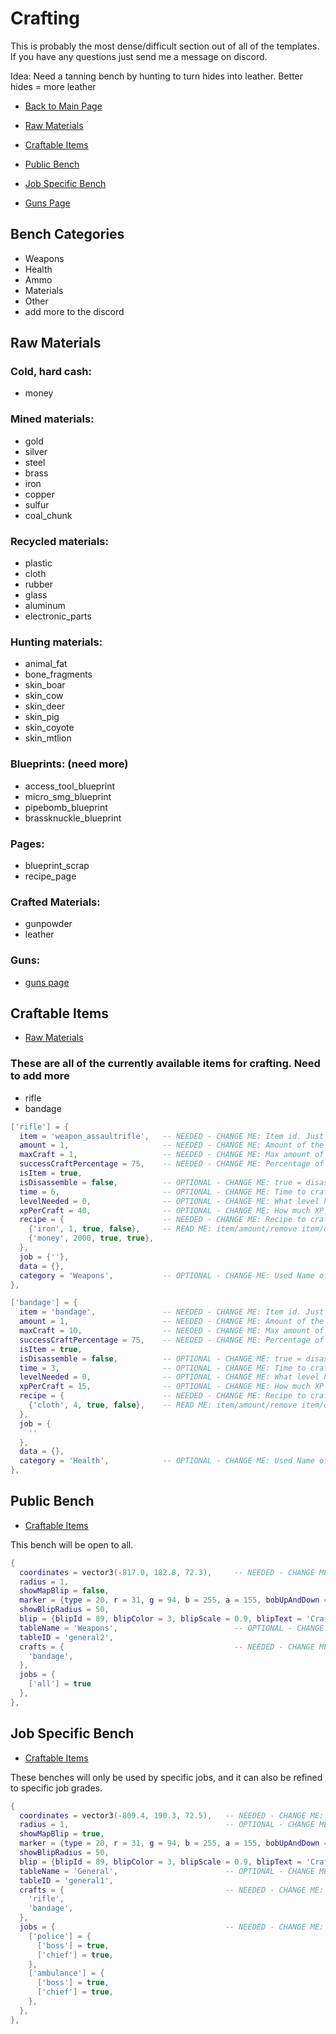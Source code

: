 # Crafting

This is probably the most dense/difficult section out of all of the templates.
If you have any questions just send me a message on discord.

Idea: Need a tanning bench by hunting to turn hides into leather. Better hides =
more leather

- [Back to Main Page](../README.md#alcatraz-templates)

- [Raw Materials](#raw-materials)
- [Craftable Items](#craftable-items)
- [Public Bench](#public-bench)
- [Job Specific Bench](#job-specific-bench)

- [Guns Page](./weapons/README.md#custom-guns)

## Bench Categories

- Weapons
- Health
- Ammo
- Materials
- Other
- add more to the discord

## Raw Materials

### Cold, hard cash:

- money

### Mined materials:

- gold
- silver
- steel
- brass
- iron
- copper
- sulfur
- coal_chunk

### Recycled materials:

- plastic
- cloth
- rubber
- glass
- aluminum
- electronic_parts

### Hunting materials:

- animal_fat
- bone_fragments
- skin_boar
- skin_cow
- skin_deer
- skin_pig
- skin_coyote
- skin_mtlion

### Blueprints: (need more)

- access_tool_blueprint
- micro_smg_blueprint
- pipebomb_blueprint
- brassknuckle_blueprint

### Pages:

- blueprint_scrap
- recipe_page

### Crafted Materials:

- gunpowder
- leather

### Guns:

- [guns page](./weapons/README.md)

## Craftable Items

- [Raw Materials](#raw-materials)

### These are all of the currently available items for crafting. Need to add more

- rifle
- bandage

```lua
['rifle'] = {
  item = 'weapon_assaultrifle',   -- NEEDED - CHANGE ME: Item id. Just write out the item name as you see it, and I can find the proper name. Adding list of items soon.
  amount = 1,                     -- NEEDED - CHANGE ME: Amount of the item the player will receive
  maxCraft = 1,                   -- NEEDED - CHANGE ME: Max amount of crafts at a time
  successCraftPercentage = 75,    -- NEEDED - CHANGE ME: Percentage of successful craft 0 = 0% | 50 = 50% | 100 = 100%
  isItem = true,
  isDisassemble = false,          -- OPTIONAL - CHANGE ME: true = disassemble | false = craft
  time = 6,                       -- OPTIONAL - CHANGE ME: Time to craft (in seconds)
  levelNeeded = 0,                -- OPTIONAL - CHANGE ME: What level he needs to craft this item
  xpPerCraft = 40,                -- OPTIONAL - CHANGE ME: How much XP he receives after crafting this item
  recipe = {                      -- NEEDED - CHANGE ME: Recipe to craft it. Add more/less materials (materials list above) depending on the item
    {'iron', 1, true, false},     -- READ ME: item/amount/remove item/only true for money
    {'money', 2000, true, true},
  },
  job = {''},
  data = {},
  category = 'Weapons',           -- OPTIONAL - CHANGE ME: Used Name of the category
},
```

```lua
['bandage'] = {
  item = 'bandage',               -- NEEDED - CHANGE ME: Item id. Just write out the item name as you see it, and I can find the proper name. Adding list of items soon.
  amount = 1,                     -- NEEDED - CHANGE ME: Amount of the item the player will receive
  maxCraft = 10,                  -- NEEDED - CHANGE ME: Max amount of crafts at a time
  successCraftPercentage = 75,    -- NEEDED - CHANGE ME: Percentage of successful craft 0 = 0% | 50 = 50% | 100 = 100%
  isItem = true,
  isDisassemble = false,          -- OPTIONAL - CHANGE ME: true = disassemble | false = craft
  time = 3,                       -- OPTIONAL - CHANGE ME: Time to craft (in seconds)
  levelNeeded = 0,                -- OPTIONAL - CHANGE ME: What level he needs to craft this item
  xpPerCraft = 15,                -- OPTIONAL - CHANGE ME: How much XP he receives after crafting this item
  recipe = {                      -- NEEDED - CHANGE ME: Recipe to craft it. Add more/less materials (materials list above) depending on the item
    {'cloth', 4, true, false},    -- READ ME: item/amount/remove item/only true for money
  },
  job = {
    ''
  },
  data = {},
  category = 'Health',            -- OPTIONAL - CHANGE ME: Used Name of the category
},
```

## Public Bench

- [Craftable Items](#craftable-items)

This bench will be open to all.

```lua
{
  coordinates = vector3(-817.0, 182.8, 72.3),     -- NEEDED - CHANGE ME: coordinates of the table
  radius = 1,
  showMapBlip = false,
  marker = {type = 20, r = 31, g = 94, b = 255, a = 155, bobUpAndDown = 0, faceCamera = 0, rotate = 1, textureDict = 0, textureName = 0, drawOnEnts = 0},
  showBlipRadius = 50,
  blip = {blipId = 89, blipColor = 3, blipScale = 0.9, blipText = 'Crafting'},
  tableName = 'Weapons',                          -- OPTIONAL - CHANGE ME: Title
  tableID = 'general2',
  crafts = {                                      -- NEEDED - CHANGE ME: What items are available for crafting and the recipe. Add more from the list of Craftable Items above
    'bandage',
  },
  jobs = {
    ['all'] = true
  },
},
```

## Job Specific Bench

- [Craftable Items](#craftable-items)

These benches will only be used by specific jobs, and it can also be refined to
specific job grades.

```lua
{
  coordinates = vector3(-809.4, 190.3, 72.5),   -- NEEDED - CHANGE ME: coordinates of the table
  radius = 1,                                   -- OPTIONAL - CHANGE ME: radius of the table. 1 or 2 are sane values
  showMapBlip = true,
  marker = {type = 20, r = 31, g = 94, b = 255, a = 155, bobUpAndDown = 0, faceCamera = 0, rotate = 1, textureDict = 0, textureName = 0, drawOnEnts = 0},
  showBlipRadius = 50,
  blip = {blipId = 89, blipColor = 3, blipScale = 0.9, blipText = 'Crafting'},
  tableName = 'General',                        -- OPTIONAL - CHANGE ME: Title
  tableID = 'general1',
  crafts = {                                    -- NEEDED - CHANGE ME: What items are available for crafting and the recipe. Add more from the list of craftable items
    'rifle',
    'bandage',
  },
  jobs = {                                      -- NEEDED - CHANGE ME: What jobs are able to open the workbench
    ['police'] = {
      ['boss'] = true,
      ['chief'] = true,
    },
    ['ambulance'] = {
      ['boss'] = true,
      ['chief'] = true,
    },
  },
},
```

